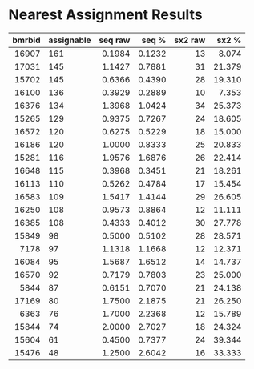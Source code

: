 # Nearest Assignment Results
| bmrbid | assignable | seq raw | seq %  | sx2 raw | sx2 %  |
|-------:|------------|--------:|-------:|--------:|-------:|
|  16907 | 161        |  0.1984 | 0.1232 |      13 |  8.074 |
|  17031 | 145        |  1.1427 | 0.7881 |      31 | 21.379 |
|  15702 | 145        |  0.6366 | 0.4390 |      28 | 19.310 |
|  16100 | 136        |  0.3929 | 0.2889 |      10 |  7.353 |
|  16376 | 134        |  1.3968 | 1.0424 |      34 | 25.373 |
|  15265 | 129        |  0.9375 | 0.7267 |      24 | 18.605 |
|  16572 | 120        |  0.6275 | 0.5229 |      18 | 15.000 |
|  16186 | 120        |  1.0000 | 0.8333 |      25 | 20.833 |
|  15281 | 116        |  1.9576 | 1.6876 |      26 | 22.414 |
|  16648 | 115        |  0.3968 | 0.3451 |      21 | 18.261 |
|  16113 | 110        |  0.5262 | 0.4784 |      17 | 15.454 |
|  16583 | 109        |  1.5417 | 1.4144 |      29 | 26.605 |
|  16250 | 108        |  0.9573 | 0.8864 |      12 | 11.111 |
|  16385 | 108        |  0.4333 | 0.4012 |      30 | 27.778 |
|  15849 | 98         |  0.5000 | 0.5102 |      28 | 28.571 |
|   7178 | 97         |  1.1318 | 1.1668 |      12 | 12.371 |
|  16084 | 95         |  1.5687 | 1.6512 |      14 | 14.737 |
|  16570 | 92         |  0.7179 | 0.7803 |      23 | 25.000 |
|   5844 | 87         |  0.6151 | 0.7070 |      21 | 24.138 |
|  17169 | 80         |  1.7500 | 2.1875 |      21 | 26.250 |
|   6363 | 76         |  1.7000 | 2.2368 |      12 | 15.789 |
|  15844 | 74         |  2.0000 | 2.7027 |      18 | 24.324 |
|  15604 | 61         |  0.4500 | 0.7377 |      24 | 39.344 |
|  15476 | 48         |  1.2500 | 2.6042 |      16 | 33.333 |
